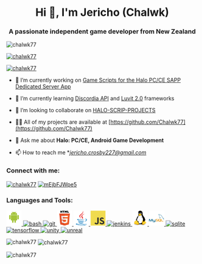 <h1 align="center">Hi 👋, I'm Jericho (Chalwk)</h1>
<h3 align="center">A passionate independent game developer from New Zealand</h3>

<p align="left"> <img src="https://komarev.com/ghpvc/?username=chalwk77&label=Profile%20views&color=0e75b6&style=flat" alt="chalwk77" /> </p>

<p align="left"> <a href="https://github.com/ryo-ma/github-profile-trophy"><img src="https://github-profile-trophy.vercel.app/?username=chalwk77" alt="chalwk77" /></a> </p>

<p align="left"> <a href="https://twitter.com/chalwk77" target="blank"><img src="https://img.shields.io/twitter/follow/chalwk77?logo=twitter&style=for-the-badge" alt="chalwk77" /></a> </p>

- 🔭 I’m currently working on [Game Scripts for the Halo PC/CE SAPP Dedicated Server App](https://github.com/Chalwk77/HALO-SCRIPT-PROJECTS)

- 🌱 I’m currently learning [Discordia API](https://github.com/SinisterRectus/Discordia) and [Luvit 2.0](https://luvit.io/) frameworks

- 👯 I’m looking to collaborate on [HALO-SCRIP-PROJECTS](https://github.com/Chalwk77/HALO-SCRIPT-PROJECTS/projects)

- 👨‍💻 All of my projects are available at [https://github.com/Chalwk77](https://github.com/Chalwk77)

- 💬 Ask me about **Halo: PC/CE, Android Game Development**

- 📫 How to reach me **jericho.crosby227@gmail.com*

<h3 align="left">Connect with me:</h3>
<p align="left">
<a href="https://twitter.com/chalwk77" target="blank"><img align="center" src="https://cdn.jsdelivr.net/npm/simple-icons@3.0.1/icons/twitter.svg" alt="chalwk77" height="30" width="40" /></a>
<a href="https://discord.gg/mEjbFJWpe5" target="blank"><img align="center" src="https://cdn.jsdelivr.net/npm/simple-icons@3.0.1/icons/discord.svg" alt="mEjbFJWpe5" height="30" width="40" /></a>
</p>

<h3 align="left">Languages and Tools:</h3>
<p align="left"> <a href="https://developer.android.com" target="_blank"> <img src="https://raw.githubusercontent.com/devicons/devicon/master/icons/android/android-original-wordmark.svg" alt="android" width="40" height="40"/> </a> <a href="https://www.gnu.org/software/bash/" target="_blank"> <img src="https://www.vectorlogo.zone/logos/gnu_bash/gnu_bash-icon.svg" alt="bash" width="40" height="40"/> </a> <a href="https://git-scm.com/" target="_blank"> <img src="https://www.vectorlogo.zone/logos/git-scm/git-scm-icon.svg" alt="git" width="40" height="40"/> </a> <a href="https://www.w3.org/html/" target="_blank"> <img src="https://raw.githubusercontent.com/devicons/devicon/master/icons/html5/html5-original-wordmark.svg" alt="html5" width="40" height="40"/> </a> <a href="https://www.java.com" target="_blank"> <img src="https://raw.githubusercontent.com/devicons/devicon/master/icons/java/java-original.svg" alt="java" width="40" height="40"/> </a> <a href="https://developer.mozilla.org/en-US/docs/Web/JavaScript" target="_blank"> <img src="https://raw.githubusercontent.com/devicons/devicon/master/icons/javascript/javascript-original.svg" alt="javascript" width="40" height="40"/> </a> <a href="https://www.jenkins.io" target="_blank"> <img src="https://www.vectorlogo.zone/logos/jenkins/jenkins-icon.svg" alt="jenkins" width="40" height="40"/> </a> <a href="https://www.linux.org/" target="_blank"> <img src="https://raw.githubusercontent.com/devicons/devicon/master/icons/linux/linux-original.svg" alt="linux" width="40" height="40"/> </a> <a href="https://www.mysql.com/" target="_blank"> <img src="https://raw.githubusercontent.com/devicons/devicon/master/icons/mysql/mysql-original-wordmark.svg" alt="mysql" width="40" height="40"/> </a> <a href="https://www.sqlite.org/" target="_blank"> <img src="https://www.vectorlogo.zone/logos/sqlite/sqlite-icon.svg" alt="sqlite" width="40" height="40"/> </a> <a href="https://www.tensorflow.org" target="_blank"> <img src="https://www.vectorlogo.zone/logos/tensorflow/tensorflow-icon.svg" alt="tensorflow" width="40" height="40"/> </a> <a href="https://unity.com/" target="_blank"> <img src="https://www.vectorlogo.zone/logos/unity3d/unity3d-icon.svg" alt="unity" width="40" height="40"/> </a> <a href="https://unrealengine.com/" target="_blank"> <img src="https://raw.githubusercontent.com/kenangundogan/fontisto/036b7eca71aab1bef8e6a0518f7329f13ed62f6b/icons/svg/brand/unreal-engine.svg" alt="unreal" width="40" height="40"/> </a> </p>

<p><img align="left" src="https://github-readme-stats.vercel.app/api/top-langs?username=chalwk77&show_icons=true&locale=en&layout=compact" alt="chalwk77" /></p>

<p>&nbsp;<img align="center" src="https://github-readme-stats.vercel.app/api?username=chalwk77&show_icons=true&locale=en" alt="chalwk77" /></p>

<p><img align="center" src="https://github-readme-streak-stats.herokuapp.com/?user=chalwk77&" alt="chalwk77" /></p>

